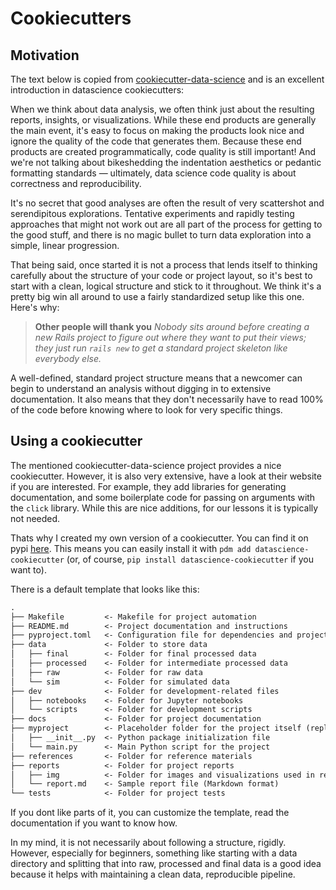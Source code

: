 # Cookiecutters

## Motivation

The text below is copied from [cookiecutter-data-science](https://drivendata.github.io/cookiecutter-data-science/) and is an excellent introduction in datascience cookiecutters:

When we think about data analysis, we often think just about the resulting reports, insights, or visualizations. While these end products are generally the main event, it's easy to focus on making the products look nice and ignore the quality of the code that generates them. Because these end products are created programmatically, code quality is still important! And we're not talking about bikeshedding the indentation aesthetics or pedantic formatting standards — ultimately, data science code quality is about correctness and reproducibility.

It's no secret that good analyses are often the result of very scattershot and serendipitous explorations. Tentative experiments and rapidly testing approaches that might not work out are all part of the process for getting to the good stuff, and there is no magic bullet to turn data exploration into a simple, linear progression.

That being said, once started it is not a process that lends itself to thinking carefully about the structure of your code or project layout, so it's best to start with a clean, logical structure and stick to it throughout. We think it's a pretty big win all around to use a fairly standardized setup like this one. Here's why:

> **Other people will thank you**
> *Nobody sits around before creating a new Rails project to figure out where they want to put their views; they just run `rails new` to get a standard project skeleton like everybody else.*

A well-defined, standard project structure means that a newcomer can begin to understand an analysis without digging in to extensive documentation. It also means that they don't necessarily have to read 100% of the code before knowing where to look for very specific things.

## Using a cookiecutter

The mentioned cookiecutter-data-science project provides a nice cookiecutter.
However, it is also very extensive, have a look at their website if you are interested.
For example, they add libraries for generating documentation, and some boilerplate code for
passing on arguments with the `click` library. While this are nice additions, for our lessons it is
typically not needed.

Thats why I created my own version of a cookiecutter.
You can find it on pypi [here](https://pypi.org/project/datascience-cookiecutter/).
This means you can easily install it with `pdm add datascience-cookiecutter` (or, of course,
`pip install datascience-cookiecutter` if you want to).

There is a default template that looks like this:

```markdown
.
├── Makefile         <- Makefile for project automation
├── README.md        <- Project documentation and instructions
├── pyproject.toml   <- Configuration file for dependencies and project metadata
├── data             <- Folder to store data
│   ├── final        <- Folder for final processed data
│   ├── processed    <- Folder for intermediate processed data
│   ├── raw          <- Folder for raw data
│   └── sim          <- Folder for simulated data
├── dev              <- Folder for development-related files
│   ├── notebooks    <- Folder for Jupyter notebooks
│   └── scripts      <- Folder for development scripts
├── docs             <- Folder for project documentation
├── myproject        <- Placeholder folder for the project itself (replaced with your project name)
│   ├── __init__.py  <- Python package initialization file
│   └── main.py      <- Main Python script for the project
├── references       <- Folder for reference materials
├── reports          <- Folder for project reports
│   ├── img          <- Folder for images and visualizations used in reports
│   └── report.md    <- Sample report file (Markdown format)
└── tests            <- Folder for project tests
```

If you dont like parts of it, you can customize the template, read the documentation if you want to know how.

In my mind, it is not necessarily about following a structure, rigidly.
However, especially for beginners, something like starting with a data directory and splitting that into raw, processed and final data is a good idea because it helps with maintaining a clean data, reproducible pipeline.
